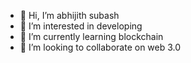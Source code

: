 - 👋 Hi, I’m abhijith subash
- 👀 I’m interested in developing
- 🌱 I’m currently learning blockchain
- 💞️ I’m looking to collaborate on web 3.0

<!---
abhijith-07/abhijith-07 is a ✨ special ✨ repository because its `README.md` (this file) appears on your GitHub profile.
You can click the Preview link to take a look at your changes.
--->
